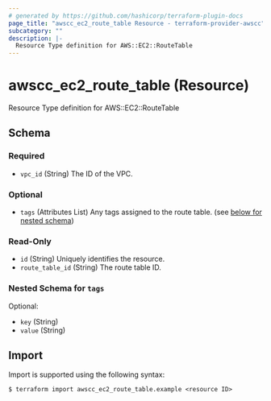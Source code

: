 ```yaml
---
# generated by https://github.com/hashicorp/terraform-plugin-docs
page_title: "awscc_ec2_route_table Resource - terraform-provider-awscc"
subcategory: ""
description: |-
  Resource Type definition for AWS::EC2::RouteTable
---
```


# awscc_ec2_route_table (Resource)

Resource Type definition for AWS::EC2::RouteTable



<!-- schema generated by tfplugindocs -->
## Schema

### Required

- `vpc_id` (String) The ID of the VPC.

### Optional

- `tags` (Attributes List) Any tags assigned to the route table. (see [below for nested schema](#nestedatt--tags))

### Read-Only

- `id` (String) Uniquely identifies the resource.
- `route_table_id` (String) The route table ID.

<a id="nestedatt--tags"></a>
### Nested Schema for `tags`

Optional:

- `key` (String)
- `value` (String)

## Import

Import is supported using the following syntax:

```shell
$ terraform import awscc_ec2_route_table.example <resource ID>
```
